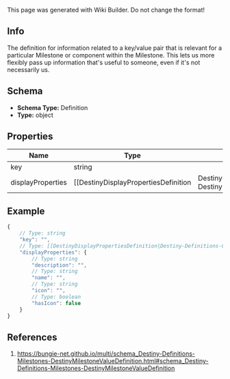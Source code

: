<span class="wiki-builder">This page was generated with Wiki Builder. Do not change the format!</span>

## Info
The definition for information related to a key/value pair that is relevant for a particular Milestone or component within the Milestone. This lets us more flexibly pass up information that's useful to someone, even if it's not necessarily us.

## Schema
* **Schema Type:** Definition
* **Type:** object

## Properties
Name | Type | Description
---- | ---- | -----------
key | string | 
displayProperties | [[DestinyDisplayPropertiesDefinition|Destiny-Definitions-Common-DestinyDisplayPropertiesDefinition]]:Definition | 

## Example
```javascript
{
    // Type: string
    "key": "",
    // Type: [[DestinyDisplayPropertiesDefinition|Destiny-Definitions-Common-DestinyDisplayPropertiesDefinition]]:Definition
    "displayProperties": {
        // Type: string
        "description": "",
        // Type: string
        "name": "",
        // Type: string
        "icon": "",
        // Type: boolean
        "hasIcon": false
    }
}

```

## References
1. https://bungie-net.github.io/multi/schema_Destiny-Definitions-Milestones-DestinyMilestoneValueDefinition.html#schema_Destiny-Definitions-Milestones-DestinyMilestoneValueDefinition
